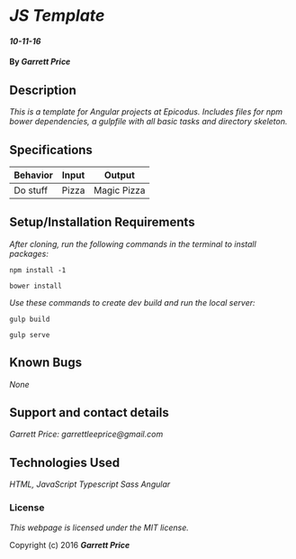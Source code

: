 # _JS Template_

#### _10-11-16_

#### By _**Garrett Price**_

## Description

_This is a template for Angular projects at Epicodus. Includes files for npm bower dependencies, a gulpfile with all basic tasks and directory skeleton._

## Specifications

| Behavior      | Input       |Output|
| ------------- |-------------| -----|
| Do stuff | Pizza | Magic Pizza |

## Setup/Installation Requirements

_After cloning, run the following commands in the terminal to install packages:_

`npm install -1`

`bower install`

_Use these commands to create dev build and run the local server:_

`gulp build`

`gulp serve`

## Known Bugs

_None_

## Support and contact details

_Garrett Price: garrettleeprice@gmail.com_

## Technologies Used

_HTML,
JavaScript
Typescript
Sass
Angular_

### License

*This webpage is licensed under the MIT license.*

Copyright (c) 2016 **_Garrett Price_**
